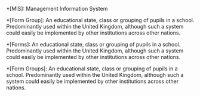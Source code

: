 *[MIS]: Management Information System

*[Form Group]: An educational state, class or grouping of pupils in a school. Predominantly used within the United Kingdom, although such a system could easily be implemented by other institutions across other nations.

*[Forms]: An educational state, class or grouping of pupils in a school. Predominantly used within the United Kingdom, although such a system could easily be implemented by other institutions across other nations.

*[Form Groups]: An educational state, class or grouping of pupils in a school. Predominantly used within the United Kingdom, although such a system could easily be implemented by other institutions across other nations.